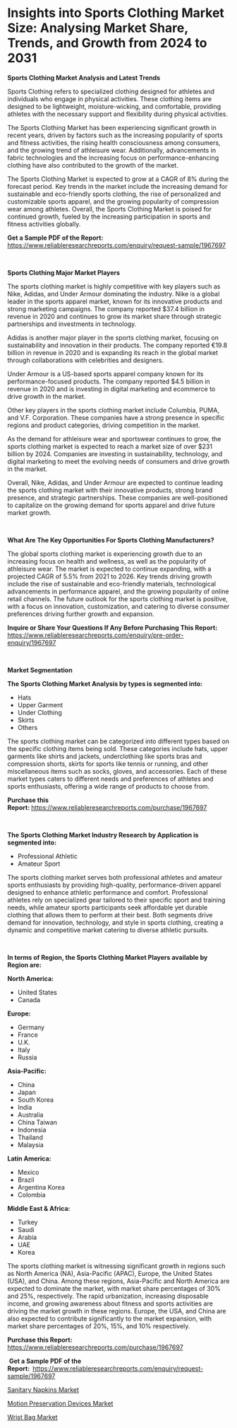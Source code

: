 <p><h1>Insights into Sports Clothing Market Size: Analysing Market Share, Trends, and Growth from 2024 to 2031</h1></p><p><strong>Sports Clothing Market Analysis and Latest Trends</strong></p>
<p><p>Sports Clothing refers to specialized clothing designed for athletes and individuals who engage in physical activities. These clothing items are designed to be lightweight, moisture-wicking, and comfortable, providing athletes with the necessary support and flexibility during physical activities.</p><p>The Sports Clothing Market has been experiencing significant growth in recent years, driven by factors such as the increasing popularity of sports and fitness activities, the rising health consciousness among consumers, and the growing trend of athleisure wear. Additionally, advancements in fabric technologies and the increasing focus on performance-enhancing clothing have also contributed to the growth of the market.</p><p>The Sports Clothing Market is expected to grow at a CAGR of 8% during the forecast period. Key trends in the market include the increasing demand for sustainable and eco-friendly sports clothing, the rise of personalized and customizable sports apparel, and the growing popularity of compression wear among athletes. Overall, the Sports Clothing Market is poised for continued growth, fueled by the increasing participation in sports and fitness activities globally.</p></p>
<p><strong>Get a Sample PDF of the Report:&nbsp;</strong> <a href="https://www.reliableresearchreports.com/enquiry/request-sample/1967697">https://www.reliableresearchreports.com/enquiry/request-sample/1967697</a></p>
<p>&nbsp;</p>
<p><strong>Sports Clothing Major Market Players</strong></p>
<p><p>The sports clothing market is highly competitive with key players such as Nike, Adidas, and Under Armour dominating the industry. Nike is a global leader in the sports apparel market, known for its innovative products and strong marketing campaigns. The company reported $37.4 billion in revenue in 2020 and continues to grow its market share through strategic partnerships and investments in technology.</p><p>Adidas is another major player in the sports clothing market, focusing on sustainability and innovation in their products. The company reported €19.8 billion in revenue in 2020 and is expanding its reach in the global market through collaborations with celebrities and designers.</p><p>Under Armour is a US-based sports apparel company known for its performance-focused products. The company reported $4.5 billion in revenue in 2020 and is investing in digital marketing and ecommerce to drive growth in the market.</p><p>Other key players in the sports clothing market include Columbia, PUMA, and V.F. Corporation. These companies have a strong presence in specific regions and product categories, driving competition in the market.</p><p>As the demand for athleisure wear and sportswear continues to grow, the sports clothing market is expected to reach a market size of over $231 billion by 2024. Companies are investing in sustainability, technology, and digital marketing to meet the evolving needs of consumers and drive growth in the market.</p><p>Overall, Nike, Adidas, and Under Armour are expected to continue leading the sports clothing market with their innovative products, strong brand presence, and strategic partnerships. These companies are well-positioned to capitalize on the growing demand for sports apparel and drive future market growth.</p></p>
<p>&nbsp;</p>
<p><strong>What Are The Key Opportunities For Sports Clothing Manufacturers?</strong></p>
<p><p>The global sports clothing market is experiencing growth due to an increasing focus on health and wellness, as well as the popularity of athleisure wear. The market is expected to continue expanding, with a projected CAGR of 5.5% from 2021 to 2026. Key trends driving growth include the rise of sustainable and eco-friendly materials, technological advancements in performance apparel, and the growing popularity of online retail channels. The future outlook for the sports clothing market is positive, with a focus on innovation, customization, and catering to diverse consumer preferences driving further growth and expansion.</p></p>
<p><strong>Inquire or Share Your Questions If Any Before Purchasing This Report:</strong> <a href="https://www.reliableresearchreports.com/enquiry/pre-order-enquiry/1967697">https://www.reliableresearchreports.com/enquiry/pre-order-enquiry/1967697</a></p>
<p>&nbsp;</p>
<p><strong>Market Segmentation</strong></p>
<p><strong>The Sports Clothing Market Analysis by types is segmented into:</strong></p>
<p><ul><li>Hats</li><li>Upper Garment</li><li>Under Clothing</li><li>Skirts</li><li>Others</li></ul></p>
<p><p>The sports clothing market can be categorized into different types based on the specific clothing items being sold. These categories include hats, upper garments like shirts and jackets, underclothing like sports bras and compression shorts, skirts for sports like tennis or running, and other miscellaneous items such as socks, gloves, and accessories. Each of these market types caters to different needs and preferences of athletes and sports enthusiasts, offering a wide range of products to choose from.</p></p>
<p><strong>Purchase this Report:&nbsp;</strong><a href="https://www.reliableresearchreports.com/purchase/1967697">https://www.reliableresearchreports.com/purchase/1967697</a></p>
<p>&nbsp;</p>
<p><strong>The Sports Clothing Market Industry Research by Application is segmented into:</strong></p>
<p><ul><li>Professional Athletic</li><li>Amateur Sport</li></ul></p>
<p><p>The sports clothing market serves both professional athletes and amateur sports enthusiasts by providing high-quality, performance-driven apparel designed to enhance athletic performance and comfort. Professional athletes rely on specialized gear tailored to their specific sport and training needs, while amateur sports participants seek affordable yet durable clothing that allows them to perform at their best. Both segments drive demand for innovation, technology, and style in sports clothing, creating a dynamic and competitive market catering to diverse athletic pursuits.</p></p>
<p>&nbsp;</p>
<p><strong>In terms of Region, the Sports Clothing Market Players available by Region are:</strong></p>
<p>
    <p> <strong> North America: </strong>
        <ul>
            <li>United States</li>
            <li>Canada</li>
        </ul>
        </p> 
    <p> <strong> Europe: </strong>
        <ul>
            <li>Germany</li>
            <li>France</li>
            <li>U.K.</li>
            <li>Italy</li>
            <li>Russia</li>
        </ul>
        </p> 
    <p> <strong> Asia-Pacific: </strong>
        <ul>
            <li>China</li>
            <li>Japan</li>
            <li>South Korea</li>
            <li>India</li>
            <li>Australia</li>
            <li>China Taiwan</li>
            <li>Indonesia</li>
            <li>Thailand</li>
            <li>Malaysia</li>
        </ul>
        </p> 
    <p> <strong> Latin America: </strong>
        <ul>
            <li>Mexico</li>
            <li>Brazil</li>
            <li>Argentina Korea</li>
            <li>Colombia</li>
        </ul>
        </p> 
    <p> <strong> Middle East & Africa: </strong>
        <ul>
            <li>Turkey</li>
            <li>Saudi</li>
            <li>Arabia</li>
            <li>UAE</li>
            <li>Korea</li>
        </ul>
    </p>
    </p>
<p><p>The sports clothing market is witnessing significant growth in regions such as North America (NA), Asia-Pacific (APAC), Europe, the United States (USA), and China. Among these regions, Asia-Pacific and North America are expected to dominate the market, with market share percentages of 30% and 25%, respectively. The rapid urbanization, increasing disposable income, and growing awareness about fitness and sports activities are driving the market growth in these regions. Europe, the USA, and China are also expected to contribute significantly to the market expansion, with market share percentages of 20%, 15%, and 10% respectively.</p></p>
<p><strong>Purchase this Report: </strong><a href="https://www.reliableresearchreports.com/purchase/1967697">https://www.reliableresearchreports.com/purchase/1967697</a></p>
<p>&nbsp;<strong>Get a Sample PDF of the Report:&nbsp;&nbsp;</strong><a href="https://www.reliableresearchreports.com/enquiry/request-sample/1967697">https://www.reliableresearchreports.com/enquiry/request-sample/1967697</a></p>
<p><strong></strong></p>
<p><p><a href="https://github.com/jaidynmorantestelletmjzya/Market-Research-Report-List-1/blob/main/sanitary-napkins-market.md">Sanitary Napkins Market</a></p><p><a href="https://github.com/ruddyyedelwadw/Market-Research-Report-List-1/blob/main/motion-preservation-devices-market.md">Motion Preservation Devices Market</a></p><p><a href="https://github.com/juniordelafrance/Market-Research-Report-List-2/blob/main/wrist-bag-market.md">Wrist Bag Market</a></p></p>